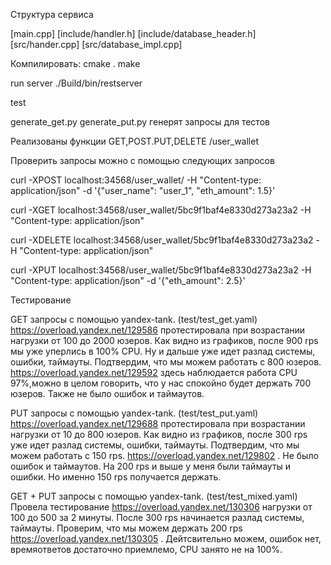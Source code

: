 Структура сервиса

[main.cpp]
[include/handler.h]
[include/database_header.h]
[src/hander.cpp]
[src/database_impl.cpp]


Компилировать:
cmake .
make

run server 
./Build/bin/restserver

test

generate_get.py generate_put.py генерят запросы для тестов 

Реализованы функции GET,POST.PUT,DELETE /user_wallet

Проверить запросы можно с помощью следующих запросов

curl -XPOST localhost:34568/user_wallet/ -H "Content-type: application/json" -d '{"user_name": "user_1", "eth_amount": 1.5}'

curl -XGET localhost:34568/user_wallet/5bc9f1baf4e8330d273a23a2 -H "Content-type: application/json"

curl -XDELETE localhost:34568/user_wallet/5bc9f1baf4e8330d273a23a2 -H "Content-type: application/json"

curl -XPUT localhost:34568/user_wallet/5bc9f1baf4e8330d273a23a2 -H "Content-type: application/json" -d '{"eth_amount": 2.5}'


Тестирование

GET запросы с помощью yandex-tank. (test/test_get.yaml)
https://overload.yandex.net/129586 протестировала при возрастании нагрузки от 100 до 2000 юзеров. Как видно из графиков, после 900 rps мы уже уперлись в 100% CPU. Ну и дальше уже идет разлад системы, ошибки, таймауты.
Подтвердим, что мы можем работать с 800 юзеров. https://overload.yandex.net/129592 здесь наблюдается работа CPU 97%,можно в целом говорить, что у нас спокойно будет держать 700 юзеров. Также не было ошибок и таймаутов.

PUT запросы с помощью yandex-tank. (test/test_put.yaml)
https://overload.yandex.net/129688 протестировала при возрастании нагрузки от 10 до 800 юзеров. Как видно из графиков, после 300 rps уже идет разлад системы, ошибки, таймауты.
Подтвердим, что мы можем работать с 150 rps. https://overload.yandex.net/129802 . Не было ошибок и таймаутов. На 200 rps и выше у меня были таймауты и ошибки. Но именно 150 rps получается держать.

GET + PUT  запросы с помощью yandex-tank. (test/test_mixed.yaml)
Провела тестирование https://overload.yandex.net/130306 нагрузки от 100 до 500 за 2 минуты. После 300 rps начинается разлад системы, таймауты. Проверим, что мы можем держать 200 rps https://overload.yandex.net/130305 . Дейтсвительно можем, ошибок нет, времяответов достаточно приемлемо, CPU занято не на 100%.
